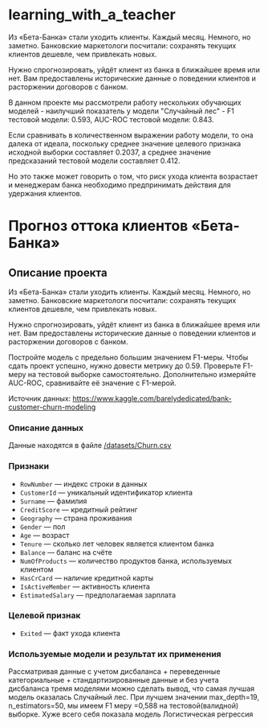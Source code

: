 # learning_with_a_teacher
Из «Бета-Банка» стали уходить клиенты. Каждый месяц. Немного, но заметно. Банковские маркетологи посчитали: сохранять текущих клиентов дешевле, чем привлекать новых.

Нужно спрогнозировать, уйдёт клиент из банка в ближайшее время или нет. Вам предоставлены исторические данные о поведении клиентов и расторжении договоров с банком.

В данном проекте мы рассмотрели работу нескольких обучающих моделей - наилучший показатель у модели "Случайный лес" - F1 тестовой модели: 0.593, AUC-ROC тестовой модели: 0.843.

Если сравнивать в количественном выражении работу модели, то она далека от идеала, поскольку среднее значение целевого признака исходной выборки составляет 0.2037, а среднее значение предсказаний тестовой модели составляет 0.412.

Но это также может говорить о том, что риск ухода клиента возрастает и менеджерам банка необходимо предпринимать действия для удержания клиентов.


# Прогноз оттока клиентов «Бета-Банка»

## Описание проекта

Из «Бета-Банка» стали уходить клиенты. Каждый месяц. Немного, но заметно. Банковские маркетологи посчитали: сохранять текущих клиентов дешевле, чем привлекать новых.

Нужно спрогнозировать, уйдёт клиент из банка в ближайшее время или нет. Вам предоставлены исторические данные о поведении клиентов и расторжении договоров с банком.

Постройте модель с предельно большим значением F1-меры. Чтобы сдать проект успешно, нужно довести метрику до 0.59. Проверьте F1-меру на тестовой выборке самостоятельно.
Дополнительно измеряйте AUC-ROC, сравнивайте её значение с F1-мерой.

Источник данных: https://www.kaggle.com/barelydedicated/bank-customer-churn-modeling

### Описание данных

Данные находятся в файле [/datasets/Churn.csv](https://code.s3.yandex.net/datasets/Churn.csv)

### Признаки

- `RowNumber` — индекс строки в данных
- `CustomerId` — уникальный идентификатор клиента
- `Surname` — фамилия
- `CreditScore` — кредитный рейтинг
- `Geography` — страна проживания
- `Gender` — пол
- `Age` — возраст
- `Tenure` — сколько лет человек является клиентом банка
- `Balance` — баланс на счёте
- `NumOfProducts` — количество продуктов банка, используемых клиентом
- `HasCrCard` — наличие кредитной карты
- `IsActiveMember` — активность клиента
- `EstimatedSalary` — предполагаемая зарплата

### Целевой признак

- `Exited` — факт ухода клиента

### Используемые модели и результат их применения

Рассматривая данные с учетом дисбаланса + переведенные категориальные + стандартизированные данные и без учета дисбаланса тремя моделями можно сделать вывод, что самая лучшая модель оказалась Случайный лес. При лучшем значении max_depth=19, n_estimators=50, мы имеем F1 меру =0,588 на тестовой(валидной) выборке. Хуже всего себя показала модель Логистическая регрессия
